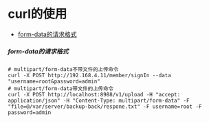 # curl的使用

* [form-data的请求格式](#form-data的请求格式)

##### form-data的请求格式
```
# multipart/form-data不带文件的上传命令
curl -X POST http://192.168.4.11/member/signIn --data "username=root&password=admin"
# multipart/form-data带文件的上传命令
curl -X POST http://localhost:8988/v1/upload -H "accept: application/json" -H "Content-Type: multipart/form-data" -F "file=@/var/server/backup-back/respone.txt" -F username=root -F password=admin
```